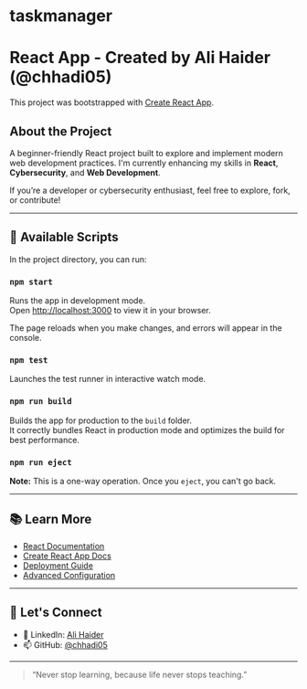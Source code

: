 # taskmanager
# React App - Created by Ali Haider (@chhadi05)

This project was bootstrapped with [Create React App](https://github.com/facebook/create-react-app).

## About the Project

A beginner-friendly React project built to explore and implement modern web development practices. I'm currently enhancing my skills in **React**, **Cybersecurity**, and **Web Development**.

If you’re a developer or cybersecurity enthusiast, feel free to explore, fork, or contribute!

---

## 📜 Available Scripts

In the project directory, you can run:

### `npm start`
Runs the app in development mode.  
Open [http://localhost:3000](http://localhost:3000) to view it in your browser.

The page reloads when you make changes, and errors will appear in the console.

### `npm test`
Launches the test runner in interactive watch mode.

### `npm run build`
Builds the app for production to the `build` folder.  
It correctly bundles React in production mode and optimizes the build for best performance.

### `npm run eject`
**Note:** This is a one-way operation. Once you `eject`, you can't go back.

---

## 📚 Learn More

- [React Documentation](https://reactjs.org/)
- [Create React App Docs](https://facebook.github.io/create-react-app/docs/getting-started)
- [Deployment Guide](https://facebook.github.io/create-react-app/docs/deployment)
- [Advanced Configuration](https://facebook.github.io/create-react-app/docs/advanced-configuration)

---

## 🤝 Let's Connect

- 💼 LinkedIn: [Ali Haider](https://www.linkedin.com/in/ali-haider-05ah05/)
- 📫 GitHub: [@chhadi05](https://github.com/chhadi05)

---

> “Never stop learning, because life never stops teaching.”  